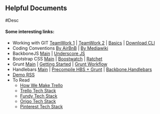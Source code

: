 <h2>Helpful Documents</h2>
<p>#Desc</p>

<h4>Some interesting links:</h4>
<ul>
 <li>Working with GIT
 <a href="http://desarrollo-web.github.io/labs/intro-git-github.html">TeamWork 1</a> |  
 <a href="http://git.micronautas.com/trabajando-en-equipo/">TeamWork 2</a> | 
 <a href="http://rogerdudler.github.io/git-guide/index.es.html">Basics</a> |
 <a href="http://git-scm.com/">Download CLI</a>
 </li>
 <li>Coding Conventions
 <a href="https://github.com/airbnb/javascript">By AirBnB</a> |  
 <a href="http://www.mediawiki.org/wiki/Manual:Coding_conventions/JavaScript">By Mediawiki</a>
 </li>
 <li>BackboneJS
 <a href="http://backbonejs.org">Main</a> |  
 <a href="http://underscorejs.org/">Underscore JS</a>
 </li>
 <li>Bootstrap CSS
 <a href="http://getbootstrap.com">Main</a> |  
 <a href="http://bootswatch.com/">Boostwatch</a> |
 <a href="http://goratchet.com/">Ratchet</a>
 </li>
 <li>Grunt
 <a href="http://gruntjs.com/">Main</a> |  
 <a href="https://www.youtube.com/watch?v=bntNYzCrzvE">Getting Started</a> |
 <a href="http://matthew-jackson.com/notes/development/grunt-workflow-for-sass-compass-and-js/">Grunt Workflow</a>
 </li>
 <li>Handlebars
 <a href="http://handlebarsjs.com/">Main</a> |  
 <a href="http://danburzo.ro/grunt/chapters/handlebars/">Precompile HBS + Grunt</a> |  
 <a href="https://github.com/RStankov/backbone-handlebars">Backbone.Handlebars</a>
 </li>
 <li><a href="http://blogs.msdn.com/b/davrous/archive/2012/05/11/windows-8-html5-metro-style-app-how-to-create-a-small-rss-reader-in-30min-part-1-2.aspx">Demo RSS</a></li>
 <li>To Read
 <ul>
    <li><a href="http://blog.fogcreek.com/how-we-make-trello/">How We Make Trello</a></li>
    <li><a href="http://blog.fogcreek.com/the-trello-tech-stack/">Trello Tech Stack</a></li>
    <li><a href="http://www.genbetadev.com/actualidad/la-tecnologia-que-hay-detras-de-funddy">Fundy Tech Stack</a></li>
    <li><a href="http://www.genbetadev.com/trabajar-como-desarrollador/la-tecnologia-que-hay-detras-de-origo">Origo Tech Stack</a></li>
    <li><a href="http://www.genbetadev.com/python/las-tecnologias-que-usa-el-hype-del-momento-pinterest">Pinterest Tech Stack</a></li>
 </ul>
 
 </li>
 
</ul>
